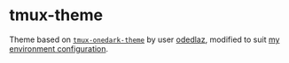 # tmux-theme

Theme based on [`tmux-onedark-theme`](https://github.com/odedlaz/tmux-onedark-theme) by user [odedlaz](https://github.com/odedlaz), modified to suit [my environment configuration](https://github.com/arturonavax/environment).
